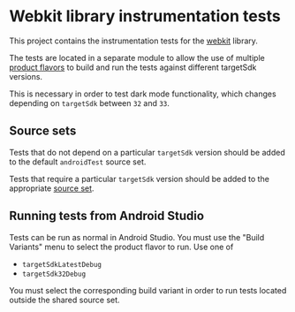 # Webkit library instrumentation tests

This project contains the instrumentation tests for the [webkit](/webkit/webkit) library.

The tests are located in a separate module to allow the use of multiple
[product flavors](https://developer.android.com/build/build-variants#product-flavors)
to build and run the tests against different targetSdk versions.

This is necessary in order to test dark mode functionality, which changes depending on `targetSdk`
between `32` and `33`.


## Source sets
Tests that do not depend on a particular `targetSdk` version should be added to the default `androidTest` source set.

Tests that require a particular `targetSdk` version should be added to the appropriate
[source set](https://developer.android.com/build/build-variants#sourcesets).

## Running tests from Android Studio
Tests can be run as normal in Android Studio. You must use the "Build Variants" menu to select
the product flavor to run. Use one of

* `targetSdkLatestDebug`
* `targetSdk32Debug`

You must select the corresponding build variant in order to run tests located outside the shared
source set.